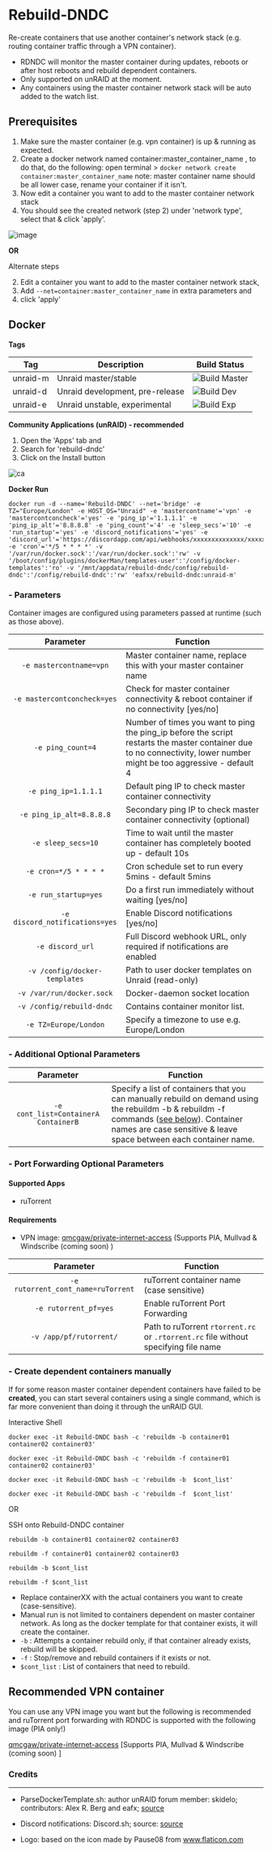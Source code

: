 # Rebuild-DNDC
Re-create containers that use another container's network stack (e.g. routing container traffic through a VPN container).

* RDNDC will monitor the master container during updates, reboots or after host reboots and rebuild dependent containers.
* Only supported on unRAID at the moment.
* Any containers using the master container network stack will be auto added to the watch list. 

## Prerequisites
1. Make sure the master container (e.g. vpn container) is up & running as expected.
2. Create a docker network named container:master_container_name , to do that, do the following:
   open terminal > `docker network create container:master_container_name`  note: master container name should be all lower case, rename your container if it isn't. 
3. Now edit a container you want to add to the master container network stack
4. You should see the created network (step 2) under 'network type', select that & click 'apply'. 

![image](https://user-images.githubusercontent.com/22656503/68093132-3b93e180-fe8a-11e9-8ab8-06934fad3358.png)

**OR** 

Alternate steps

2. Edit a container you want to add to the master container network stack, 
3. Add `--net=container:master_container_name` in extra parameters and 
4. click 'apply' 

## Docker

**Tags**

| Tag      | Description                          | Build Status                                                                                                | 
| ---------|--------------------------------------|-------------------------------------------------------------------------------------------------------------|
| unraid-m | Unraid master/stable                 | ![Build Master](https://github.com/elmerfdz/unRAIDscripts/workflows/Docker%20Build%20Master/badge.svg)  | 
| unraid-d | Unraid development, pre-release      | ![Build Dev](https://github.com/elmerfdz/unRAIDscripts/workflows/Docker%20Build%20Dev/badge.svg)     |
| unraid-e | Unraid unstable, experimental        | ![Build Exp](https://github.com/elmerfdz/unRAIDscripts/workflows/Docker%20Build%20Exp/badge.svg)     | 

**Community Applications (unRAID) - recommended** 

1. Open the 'Apps' tab and 
2. Search for 'rebuild-dndc' 
3. Click on the Install button

![ca](https://i.imgur.com/kpNEgGw.png)


**Docker Run** 

```
docker run -d --name='Rebuild-DNDC' --net='bridge' -e TZ="Europe/London" -e HOST_OS="Unraid" -e 'mastercontname'='vpn' -e 'mastercontconcheck'='yes' -e 'ping_ip'='1.1.1.1' -e 'ping_ip_alt'='8.8.8.8' -e 'ping_count'='4' -e 'sleep_secs'='10' -e 'run_startup'='yes' -e 'discord_notifications'='yes' -e 'discord_url'='https://discordapp.com/api/webhooks/xxxxxxxxxxxxxx/xxxxxxxxxxxxxxxxxxx' -e 'cron'='*/5 * * * *' -v '/var/run/docker.sock':'/var/run/docker.sock':'rw' -v '/boot/config/plugins/dockerMan/templates-user':'/config/docker-templates':'ro' -v '/mnt/appdata/rebuild-dndc/config/rebuild-dndc':'/config/rebuild-dndc':'rw' 'eafxx/rebuild-dndc:unraid-m' 

```

### - Parameters

Container images are configured using parameters passed at runtime (such as those above). 

| Parameter | Function |
| :----: | --- |
| `-e mastercontname=vpn` | Master container name, replace this with your master container name|
| `-e mastercontconcheck=yes` | Check for master container connectivity & reboot container if no connectivity [yes/no] |
| `-e ping_count=4` | Number of times you want to ping the ping_ip before the script restarts the master container due to no connectivity, lower number might be too aggressive - default 4 |
| `-e ping_ip=1.1.1.1` | Default ping IP to check master container connectivity |
| `-e ping_ip_alt=8.8.8.8` | Secondary ping IP to check master container connectivity (optional) |
| `-e sleep_secs=10` | Time to wait until the master container has completely booted up - default 10s |
| `-e cron=*/5 * * * *` | Cron schedule set to run every 5mins  - default 5mins|
| `-e run_startup=yes` | Do a first run immediately without waiting [yes/no] |
| `-e discord_notifications=yes` | Enable Discord notifications [yes/no] |
| `-e discord_url` | Full Discord webhook URL, only required if notifications are enabled |
| `-v /config/docker-templates` | Path to user docker templates on Unraid (read-only) |
| `-v /var/run/docker.sock` | Docker-daemon socket location |
| `-v /config/rebuild-dndc` | Contains container monitor list. |
| `-e TZ=Europe/London` | Specify a timezone to use e.g. Europe/London |

### - Additional Optional Parameters

| Parameter | Function |
| :----: | --- |
| `-e cont_list=ContainerA ContainerB` | Specify a list of containers that you can manually rebuild on demand using the rebuildm -b & rebuildm -f commands ([see below](https://github.com/elmerfdz/unRAIDscripts#--create-dependent-containers-manually)). Container names are case sensitive & leave space between each container name.  |

### - Port Forwarding Optional Parameters

#### Supported Apps
* ruTorrent

#### Requirements
* VPN image: [qmcgaw/private-internet-access](https://github.com/qdm12/private-internet-access-docker) (Supports PIA, Mullvad & Windscribe (coming soon) )

| Parameter | Function |
| :----: | --- |
| `-e rutorrent_cont_name=ruTorrent` | ruTorrent container name (case sensitive) |
| `-e rutorrent_pf=yes` | Enable ruTorrent Port Forwarding |
| `-v /app/pf/rutorrent/` | Path to ruTorrent `rtorrent.rc` or `.rtorrent.rc` file without specifying file name |

### - Create dependent containers manually

If for some reason master container dependent containers have failed to be **created**, you can start several containers using a single command, which is far more convenient than doing it through the unRAID GUI.

Interactive Shell

`docker exec -it Rebuild-DNDC bash -c 'rebuildm -b container01 container02 container03'`

`docker exec -it Rebuild-DNDC bash -c 'rebuildm -f container01 container02 container03'`

`docker exec -it Rebuild-DNDC bash -c 'rebuildm -b  $cont_list'`

`docker exec -it Rebuild-DNDC bash -c 'rebuildm -f  $cont_list'`

OR 

SSH onto Rebuild-DNDC container 

`rebuildm -b container01 container02 container03`

`rebuildm -f container01 container02 container03`

`rebuildm -b $cont_list`

`rebuildm -f $cont_list`

* Replace containerXX with the actual containers you want to create (case-sensitive).
* Manual run is not limited to containers dependent on master container network. As long as the docker template for that container exists, it will create the container.
* `-b` : Attempts a container rebuild only, if that container already exists, rebuild will be skipped.
* `-f` : Stop/remove and rebuild containers if it exists or not.
* `$cont_list` : List of containers that need to rebuild.

## Recommended VPN container

You can use any VPN image you want but the following is recommended and ruTorrent port forwarding with RDNDC is supported with the following image (PIA only!)

[qmcgaw/private-internet-access](https://github.com/qdm12/private-internet-access-docker) [Supports PIA, Mullvad & Windscribe (coming soon) ]

### Credits

***

- ParseDockerTemplate.sh: author unRAID forum member: skidelo; contributors: Alex R. Berg and eafx; [source](https://forums.unraid.net/topic/40016-start-docker-template-via-command-line)

- Discord notifications: Discord.sh; source: [source](https://github.com/ChaoticWeg/discord.sh)

- Logo: based on the icon made by Pause08 from www.flaticon.com
